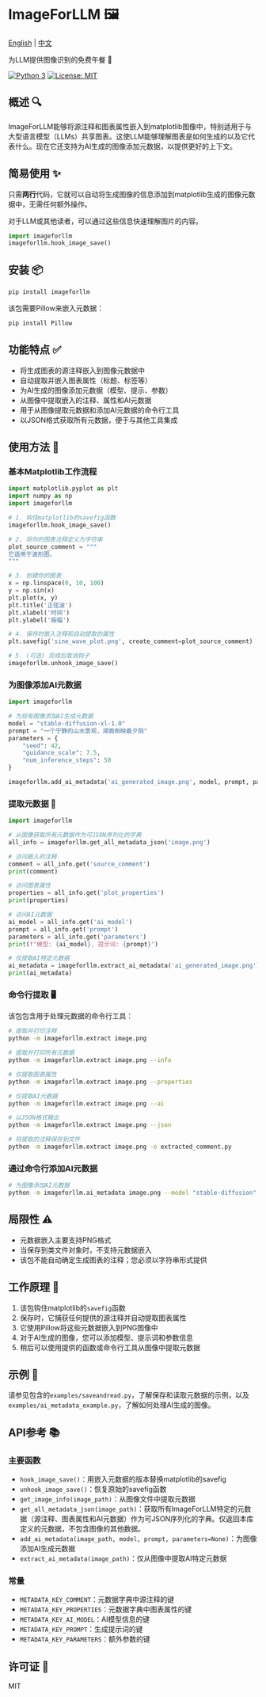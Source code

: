 # ImageForLLM 🖼️

[English](README.md) | [中文](README_zh.md)

为LLM提供图像识别的免费午餐 🍱

[![Python 3](https://img.shields.io/badge/python-3+-blue.svg)](https://www.python.org/downloads/)
[![License: MIT](https://img.shields.io/badge/License-MIT-yellow.svg)](https://opensource.org/licenses/MIT)

## 概述 🔍

ImageForLLM能够将源注释和图表属性嵌入到matplotlib图像中，特别适用于与大型语言模型（LLMs）共享图表。这使LLM能够理解图表是如何生成的以及它代表什么。现在它还支持为AI生成的图像添加元数据，以提供更好的上下文。

## 简易使用 ✨

只需**两行**代码，它就可以自动将生成图像的信息添加到matplotlib生成的图像元数据中，无需任何额外操作。

对于LLM或其他读者，可以通过这些信息快速理解图片的内容。

```python
import imageforllm
imageforllm.hook_image_save()
```

## 安装 📦

```bash
pip install imageforllm
```

该包需要Pillow来嵌入元数据：

```bash
pip install Pillow
```

## 功能特点 ✅

- 将生成图表的源注释嵌入到图像元数据中
- 自动提取并嵌入图表属性（标题、标签等）
- 为AI生成的图像添加元数据（模型、提示、参数）
- 从图像中提取嵌入的注释、属性和AI元数据
- 用于从图像提取元数据和添加AI元数据的命令行工具
- 以JSON格式获取所有元数据，便于与其他工具集成

## 使用方法 🚀

### 基本Matplotlib工作流程

```python
import matplotlib.pyplot as plt
import numpy as np
import imageforllm

# 1. 钩住matplotlib的savefig函数
imageforllm.hook_image_save()

# 2. 将你的图表注释定义为字符串
plot_source_comment = """
它适用于波形图。
"""

# 3. 创建你的图表
x = np.linspace(0, 10, 100)
y = np.sin(x)
plt.plot(x, y)
plt.title('正弦波')
plt.xlabel('时间')
plt.ylabel('振幅')

# 4. 保存时嵌入注释和自动提取的属性
plt.savefig('sine_wave_plot.png', create_comment=plot_source_comment)

# 5. (可选) 完成后取消钩子
imageforllm.unhook_image_save()
```

### 为图像添加AI元数据

```python
import imageforllm

# 为现有图像添加AI生成元数据
model = "stable-diffusion-xl-1.0"
prompt = "一个宁静的山水景观，湖面倒映着夕阳"
parameters = {
    "seed": 42,
    "guidance_scale": 7.5,
    "num_inference_steps": 50
}

imageforllm.add_ai_metadata('ai_generated_image.png', model, prompt, parameters)
```

### 提取元数据 🔄

```python
import imageforllm

# 从图像获取所有元数据作为可JSON序列化的字典
all_info = imageforllm.get_all_metadata_json('image.png')

# 访问嵌入的注释
comment = all_info.get('source_comment')
print(comment)

# 访问图表属性
properties = all_info.get('plot_properties')
print(properties)

# 访问AI元数据
ai_model = all_info.get('ai_model')
prompt = all_info.get('prompt')
parameters = all_info.get('parameters')
print(f"模型: {ai_model}, 提示词: {prompt}")

# 仅提取AI特定元数据
ai_metadata = imageforllm.extract_ai_metadata('ai_generated_image.png')
print(ai_metadata)
```

### 命令行提取 🖥️

该包包含用于处理元数据的命令行工具：

```bash
# 提取并打印注释
python -m imageforllm.extract image.png

# 提取并打印所有元数据
python -m imageforllm.extract image.png --info

# 仅提取图表属性
python -m imageforllm.extract image.png --properties

# 仅提取AI元数据
python -m imageforllm.extract image.png --ai

# 以JSON格式输出
python -m imageforllm.extract image.png --json

# 将提取的注释保存到文件
python -m imageforllm.extract image.png -o extracted_comment.py
```

### 通过命令行添加AI元数据

```bash
# 为图像添加AI元数据
python -m imageforllm.ai_metadata image.png --model "stable-diffusion" --prompt "山水景观" --parameters '{"seed": 42}'
```

## 局限性 ⚠️

- 元数据嵌入主要支持PNG格式
- 当保存到类文件对象时，不支持元数据嵌入
- 该包不能自动确定生成图表的注释；您必须以字符串形式提供

## 工作原理 🔧

1. 该包钩住matplotlib的`savefig`函数
2. 保存时，它捕获任何提供的源注释并自动提取图表属性
3. 它使用Pillow将这些元数据嵌入到PNG图像中
4. 对于AI生成的图像，您可以添加模型、提示词和参数信息
5. 稍后可以使用提供的函数或命令行工具从图像中提取元数据

## 示例 📝

请参见包含的`examples/saveandread.py`，了解保存和读取元数据的示例，以及`examples/ai_metadata_example.py`，了解如何处理AI生成的图像。

## API参考 📚

### 主要函数

- `hook_image_save()`：用嵌入元数据的版本替换matplotlib的savefig
- `unhook_image_save()`：恢复原始的savefig函数
- `get_image_info(image_path)`：从图像文件中提取元数据
- `get_all_metadata_json(image_path)`：获取所有ImageForLLM特定的元数据（源注释、图表属性和AI元数据）作为可JSON序列化的字典。仅返回本库定义的元数据，不包含图像的其他数据。
- `add_ai_metadata(image_path, model, prompt, parameters=None)`：为图像添加AI生成元数据
- `extract_ai_metadata(image_path)`：仅从图像中提取AI特定元数据

### 常量

- `METADATA_KEY_COMMENT`：元数据字典中源注释的键
- `METADATA_KEY_PROPERTIES`：元数据字典中图表属性的键
- `METADATA_KEY_AI_MODEL`：AI模型信息的键
- `METADATA_KEY_PROMPT`：生成提示词的键
- `METADATA_KEY_PARAMETERS`：额外参数的键

## 许可证 📄

MIT